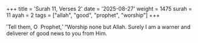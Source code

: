 +++
title = 'Surah 11, Verses 2'
date = '2025-08-27'
weight = 1475
surah = 11
ayah = 2
tags = ["allah", "good", "prophet", "worship"]
+++

˹Tell them, O  Prophet,˺ “Worship none but Allah. Surely I am a warner and deliverer of good news to you from Him.
